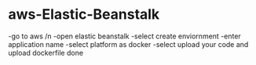 # aws-Elastic-Beanstalk
-go to aws /n
-open elastic beanstalk
-select create enviornment
-enter application name
-select platform as docker
-select upload your code and upload dockerfile
done
